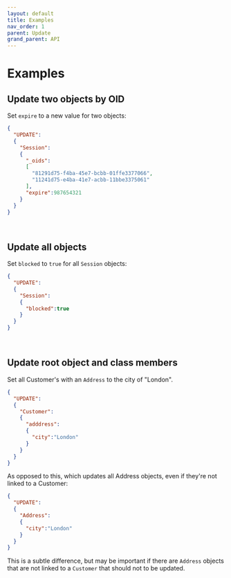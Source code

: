 ```yaml
---
layout: default
title: Examples
nav_order: 1
parent: Update
grand_parent: API
---
```


# Examples


## Update two objects by OID
Set `expire` to a new value for two objects:

```json
{
  "UPDATE":
  {
    "Session":
    {
      "_oids":
      [ 
        "81291d75-f4ba-45e7-bcbb-01ffe3377066",
        "11241d75-e4ba-41e7-acbb-11bbe3375061"
      ],
      "expire":987654321
    }
  }
}
```

<br/>

## Update all objects
Set `blocked` to `true` for all `Session` objects: 


```json
{
  "UPDATE":
  {
    "Session":
    {
      "blocked":true
    }
  }
}
```

<br/>

## Update root object and class members
Set all Customer's with an `Address` to the city of "London".

```json
{
  "UPDATE":
  {
    "Customer":
    {
      "adddress":
      {
        "city":"London"
      }
    }
  }
}
```

As opposed to this, which updates all Address objects, even if they're not linked to a Customer:

```json
{
  "UPDATE":
  {
    "Address":
    {
      "city":"London"
    }
  }
}
```

This is a subtle difference, but may be important if there are `Address` objects that are not linked to a `Customer` that should not to be updated.